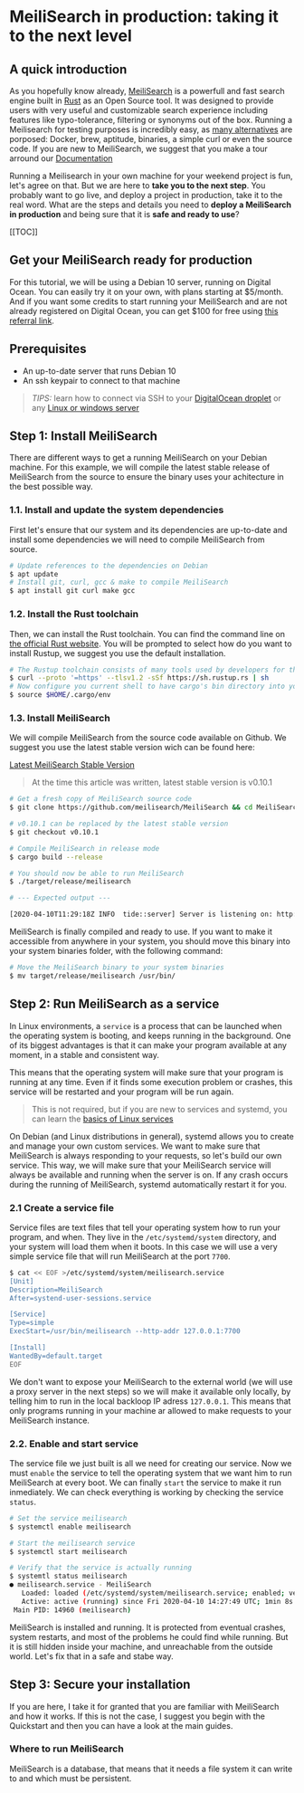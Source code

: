 # MeiliSearch in production: taking it to the next level
  
## A quick introduction
  
As you hopefully know already, [MeiliSearch](https://github.com/meilisearch/MeiliSearch) is a powerfull and fast search engine built in [Rust](https://www.rust-lang.org) as an Open Source tool. It was designed to provide users with very useful and customizable search experience including features like typo-tolerance, filtering or synonyms out of the box. Running a Meilisearch for testing purposes is incredibly easy, as [many alternatives](https://docs.meilisearch.com/guides/introduction/quick_start_guide.html) are porposed: Docker, brew, aptitude, binaries, a simple curl or even the source code. If you are new to MeiliSearch, we suggest that you make a tour arround our [Documentation](https://docs.meilisearch.com/)
  
  
Running a Meilisearch in your own machine for your weekend project is fun, let's agree on that. But we are here to **take you to the next step**. You probably want to go live, and deploy a project in production, take it to the real word. What are the steps and details you need to **deploy a MeiliSearch in production** and being sure that it is **safe and ready to use**?
  
  
[[TOC]]
  
  
## Get your MeiliSearch ready for production
  
For this tutorial, we will be using a Debian 10 server, running on Digital Ocean. You can easily try it on your own, with plans starting at $5/month. And if you want some credits to start running your MeiliSearch and are not already registered on Digital Ocean, you can get $100 for free using [this referral link](https://m.do.co/c/7c67bd97e101).



## Prerequisites

- An up-to-date server that runs Debian 10
- An ssh keypair to connect to that machine

> *TIPS:* learn how to connect via SSH to your [DigitalOcean droplet](https://www.digitalocean.com/docs/droplets/how-to/connect-with-ssh/) or any [Linux or windows server](https://phoenixnap.com/kb/ssh-to-connect-to-remote-server-linux-or-windows)

## Step 1: Install MeiliSearch

There are different ways to get a running MeiliSearch on your Debian machine. For this example, we will compile the latest stable release of MeiliSearch from the source to ensure the binary uses your achitecture in the best possible way.

### 1.1. Install and update the system dependencies

First let's ensure that our system and its dependencies are up-to-date and install some dependencies we will need to compile MeiliSearch from source.
```bash
# Update references to the dependencies on Debian
$ apt update
# Install git, curl, gcc & make to compile MeiliSearch
$ apt install git curl make gcc
```

### 1.2. Install the Rust toolchain

Then, we can install the Rust toolchain. You can find the command line on [the official Rust website](https://www.rust-lang.org/tools/install).
You will be prompted to select how do you want to install Rustup, we suggest you use the default installation.

```bash
# The Rustup toolchain consists of many tools used by developers for the Rust ecosystem. Among them, you can find cargo, the package manager & rustc, the rust compiler.
$ curl --proto '=https' --tlsv1.2 -sSf https://sh.rustup.rs | sh
# Now configure you current shell to have cargo's bin directory into your $PATH
$ source $HOME/.cargo/env
```

### 1.3. Install MeiliSearch

We will compile MeiliSearch from the source code available on Github. We suggest you use the latest stable version wich can be found here:

[Latest MeiliSearch Stable Version](https://github.com/meilisearch/MeiliSearch/releases/latest)

> At the time this article was written, latest stable version is v0.10.1

```bash
# Get a fresh copy of MeiliSearch source code
$ git clone https://github.com/meilisearch/MeiliSearch && cd MeiliSearch

# v0.10.1 can be replaced by the latest stable version
$ git checkout v0.10.1

# Compile MeiliSearch in release mode
$ cargo build --release

# You should now be able to run MeiliSearch
$ ./target/release/meilisearch

# --- Expected output ---

[2020-04-10T11:29:18Z INFO  tide::server] Server is listening on: http://127.0.0.1:7700

```

MeiliSearch is finally compiled and ready to use. If you want to make it accessible from anywhere in your system, you should move this binary into your system binaries folder, with the following command:

```bash
# Move the MeiliSearch binary to your system binaries
$ mv target/release/meilisearch /usr/bin/
```

## Step 2: Run MeiliSearch as a service

In Linux environments, a `service` is a process that can be launched when the operating system is booting, and keeps running in the background. One of its biggest advantages is that it can make your program available at any moment, in a stable and consistent way. 

This means that the operating system will make sure that your program is running at any time. Even if it finds some execution problem or crashes, this service will be restarted and your program will be run again.

> This is not required, but if you are new to services and systemd, you can learn the [basics of Linux services](https://www.hostinger.com/tutorials/manage-and-list-services-in-linux/)

On Debian (and Linux distributions in general), systemd allows you to create and manage your own custom services. We want to make sure that MeiliSearch is always responding to your requests, so let's build our own service. This way, we will make sure that your MeiliSearch service will always be available and running when the server is on. If any crash occurs during the running of MeiliSearch, systemd automatically restart it for you. 

### 2.1 Create a service file

Service files are text files that tell your operating system how to run your program, and when. They live in the `/etc/systemd/system` directory, and your system will load them when it boots. In this case we will use a very simple service file that will run MeiliSearch at the port `7700`. 

```bash
$ cat << EOF >/etc/systemd/system/meilisearch.service
[Unit]
Description=MeiliSearch
After=systend-user-sessions.service

[Service]
Type=simple
ExecStart=/usr/bin/meilisearch --http-addr 127.0.0.1:7700

[Install]
WantedBy=default.target
EOF

```

We don't want to expose your MeiliSearch to the external world (we will use a proxy server in the next steps) so we will make it available only locally, by telling him to run in the local backloop IP adress `127.0.0.1`. This means that only programs running in your machine ar allowed to make requests to your MeiliSearch instance.

### 2.2. Enable and start service

The service file we just built is all we need for creating our service. Now we must `enable` the service to tell the operating system that we want him to run MeiliSearch at every boot. We can finally `start` the service to make it run inmediately. We can check everything is working by checking the service `status`.

```bash
# Set the service meilisearch
$ systemctl enable meilisearch

# Start the meilisearch service
$ systemctl start meilisearch

# Verify that the service is actually running
$ systemtl status meilisearch
● meilisearch.service - MeiliSearch
   Loaded: loaded (/etc/systemd/system/meilisearch.service; enabled; vendor preset: enabled)
   Active: active (running) since Fri 2020-04-10 14:27:49 UTC; 1min 8s ago
 Main PID: 14960 (meilisearch)
```

MeiliSearch is installed and running. It is protected from eventual crashes, system restarts, and most of the problems he could find while running. But it is still hidden inside your machine, and unreachable from the outside world. Let's fix that in a safe and stabe way.

## Step 3: Secure your installation

If you are here, I take it for granted that you are familiar with MeiliSearch and how it works. If this is not the case, I suggest you begin with the Quickstart and then you can have a look at the main guides.

### Where to run MeiliSearch

MeiliSearch is a database, that means that it needs a file system it can write to and which must be persistent.
